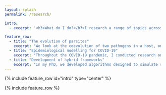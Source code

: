 ```yaml
---
layout: splash
permalink: /research/

intro:
  - excerpt: '<h3>What do I do?</h3>I research a range of topics across ecology and evolution, although this broadly falls into three themes: the evolution of parasite virulence, epidemiological modelling and the development of hybrid frameworks. See below for more information on each of these.'

feature_row:
  - title: "The evolution of parsites"
    excerpt: "We look at the coevolution of two pathogens in a host, one which is mutualistic and one which is parasitic. We ask under which conditions the mutualist invests more resources into protecting its host, and when will the parasite become more or less parasitic. We are also interested in what effects these changes have on the host that harbours these microbes."
  - title: "Epidemiological modelling for COVID-19"
    excerpt: "Throughout the COVID-19 pandemic, I conducted research on the effect that shielding strategies would have on the overall outcomes of the pandemic, and also investigated the role that NPIs and immunocompromised individuals could have on the emergence of variants."
  - title: "Development of hybrid frameworks"
    excerpt: "In my PhD, we developed algorithms designed to simulate reaction-diffusion systems by employing modelling techniques and combining them in an appropriate way. Such approaches are called hybrid methods. I have also worked on taking these ideas and applying them to epidemiological models, allowing us to accurately model an epidemic and explicit within-host processes."
---
```


{% include feature_row id="intro" type="center" %}

{% include feature_row %}